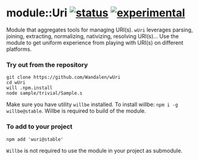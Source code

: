 
# module::Uri [![status](https://github.com/Wandalen/wUri/actions/workflows/StandardPublish.yml/badge.svg)](https://github.com/Wandalen/wUri/actions/workflows/StandardPublish.yml) [![experimental](https://img.shields.io/badge/stability-experimental-orange.svg)](https://github.com/emersion/stability-badges#experimental)

Module that aggregates tools for managing URI(s). `wUri` leverages parsing, joining, extracting, normalizing, nativizing, resolving URI(s)... Use the module to get uniform experience from playing with URI(s) on different platforms.

### Try out from the repository

```
git clone https://github.com/Wandalen/wUri
cd wUri
will .npm.install
node sample/trivial/Sample.s
```

Make sure you have utility `willbe` installed. To install willbe: `npm i -g willbe@stable`. Willbe is required to build of the module.

### To add to your project

```
npm add 'wuri@stable'
```

`Willbe` is not required to use the module in your project as submodule.

